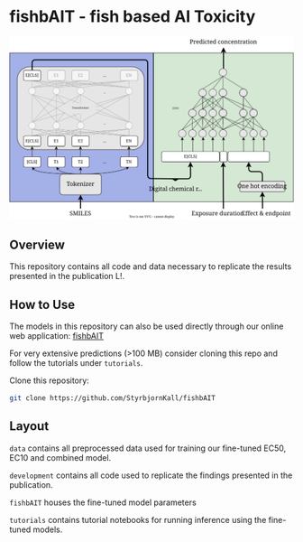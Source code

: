 # fishbAIT - fish based AI Toxicity
![fishbAITe model architecture](final_model.svg)
## Overview
This repository contains all code and data necessary to replicate the results presented in the publication L!.

## How to Use
The models in this repository can also be used directly through our online web application:
[fishbAIT](https://fishbait.streamlit.app/)

For very extensive predictions (>100 MB) consider cloning this repo and follow the tutorials under `tutorials`.

Clone this repository:
```bash 
git clone https://github.com/StyrbjornKall/fishbAIT
```

## Layout
`data` contains all preprocessed data used for training our fine-tuned EC50, EC10 and combined model.

`development` contains all code used to replicate the findings presented in the publication.

`fishbAIT` houses the fine-tuned model parameters

`tutorials` contains tutorial notebooks for running inference using the fine-tuned models.
